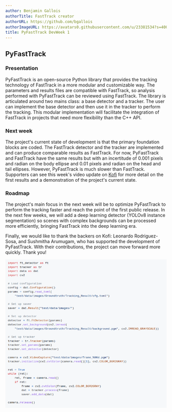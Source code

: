 ```yaml
---
author: Benjamin Gallois
authorTitle: FastTrack creator
authorURL: https://github.com/bgallois
authorImageURL: https://avatars0.githubusercontent.com/u/23381534?s=400&u=d95b3af191c247daa425285a0b1847e2326ca7dc&v=4
title: PyFastTrack DevWeek 1
---
```


## PyFastTrack

### Presentation

PyFastTrack is an open-source Python library that provides the tracking technology of FastTrack in a more modular and customizable way. The parameters and results files are compatible with FastTrack, so analysis performed with PyFastTrack can be reviewed using FastTrack.
The library is articulated around two mains class: a base detector and a tracker. The user can implement the base detector and then use it in the tracker to perform the tracking. This modular implementation will facilitate the integration of FastTrack in projects that need more flexibility than the C++ API.

### Next week

The project's current state of development is that the primary foundation blocks are coded. The FastTrack detector and the tracker are implemented and can produce comparable results as FastTrack. For now, PyFastTrack and FastTrack have the same results but with an incertitude of 0.001 pixels and radian on the body ellipse and 0.01 pixels and radian on the head and tail ellipses. However, PyFastTrack is much slower than FastTrack. Supporters can see this week's video update on [Kofi](https://ko-fi.com/post/PyFastTrack-DevWeek1-U7U1KOVYD) for more detail on the first results and a demonstration of the project's current state.

### Roadmap

The project's main focus in the next week will be to optimize PyFastTrack to perform the tracking faster and reach the point of the first public release. In the next few weeks, we will add a deep learning detector (YOLOv8 instance segmentation) so scenes with complex backgrounds can be processed more efficiently, bringing FastTrack into the deep learning era.

Finally, we would like to thank the backers on Kofi: Leonardo Rodriguez-Sosa, and Sushmitha Arumugam, who has supported the development of PyFastTrack. With their contributions, the project can move forward more quickly. Thank you!

![alt text](img/devweek1.png)

